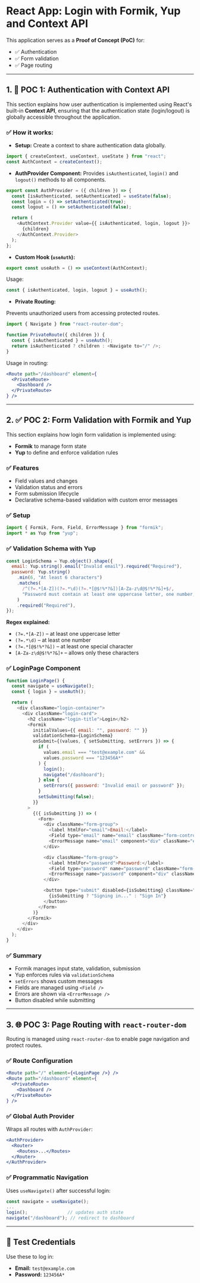 # React App: Login with Formik, Yup and Context API

This application serves as a **Proof of Concept (PoC)** for:

* ✅ Authentication
* ✅ Form validation
* ✅ Page routing

---

## 1. 🔐 POC 1: Authentication with Context API

This section explains how user authentication is implemented using React's built-in **Context API**, ensuring that the authentication state (login/logout) is globally accessible throughout the application.

### ✅ How it works:

* **Setup:** Create a context to share authentication data globally.

```js
import { createContext, useContext, useState } from "react";
const AuthContext = createContext();
```

* **AuthProvider Component:**
  Provides `isAuthenticated`, `login()` and `logout()` methods to all components.

```js
export const AuthProvider = ({ children }) => {
  const [isAuthenticated, setAuthenticated] = useState(false);
  const login = () => setAuthenticated(true);
  const logout = () => setAuthenticated(false);

  return (
    <AuthContext.Provider value={{ isAuthenticated, login, logout }}>
      {children}
    </AuthContext.Provider>
  );
};
```

* **Custom Hook (`useAuth`):**

```js
export const useAuth = () => useContext(AuthContext);
```

Usage:

```js
const { isAuthenticated, login, logout } = useAuth();
```

* **Private Routing:**

Prevents unauthorized users from accessing protected routes.

```js
import { Navigate } from "react-router-dom";

function PrivateRoute({ children }) {
  const { isAuthenticated } = useAuth();
  return isAuthenticated ? children : <Navigate to="/" />;
}
```

Usage in routing:

```jsx
<Route path="/dashboard" element={
  <PrivateRoute>
    <Dashboard />
  </PrivateRoute>
} />
```

---

## 2. ✅ POC 2: Form Validation with Formik and Yup

This section explains how login form validation is implemented using:

* **Formik** to manage form state
* **Yup** to define and enforce validation rules

### ✅ Features

* Field values and changes
* Validation status and errors
* Form submission lifecycle
* Declarative schema-based validation with custom error messages

### ✅ Setup

```js
import { Formik, Form, Field, ErrorMessage } from "formik";
import * as Yup from "yup";
```

### ✅ Validation Schema with Yup

```js
const LoginSchema = Yup.object().shape({
  email: Yup.string().email("Invalid email").required("Required"),
  password: Yup.string()
    .min(6, "At least 6 characters")
    .matches(
      /^(?=.*[A-Z])(?=.*\d)(?=.*[@$!%*?&])[A-Za-z\d@$!%*?&]+$/,
      "Password must contain at least one uppercase letter, one number, and one special character"
    )
    .required("Required"),
});
```

**Regex explained:**

* `(?=.*[A-Z])` – at least one uppercase letter
* `(?=.*\d)` – at least one number
* `(?=.*[@$!%*?&])` – at least one special character
* `[A-Za-z\d@$!%*?&]+` – allows only these characters

### ✅ LoginPage Component

```js
function LoginPage() {
  const navigate = useNavigate();
  const { login } = useAuth();

  return (
    <div className="login-container">
      <div className="login-card">
        <h2 className="login-title">Login</h2>
        <Formik
          initialValues={{ email: "", password: "" }}
          validationSchema={LoginSchema}
          onSubmit={(values, { setSubmitting, setErrors }) => {
            if (
              values.email === "test@example.com" &&
              values.password === "123456A*"
            ) {
              login();
              navigate("/dashboard");
            } else {
              setErrors({ password: "Invalid email or password" });
            }
            setSubmitting(false);
          }}
        >
          {({ isSubmitting }) => (
            <Form>
              <div className="form-group">
                <label htmlFor="email">Email:</label>
                <Field type="email" name="email" className="form-control" />
                <ErrorMessage name="email" component="div" className="error-message" />
              </div>

              <div className="form-group">
                <label htmlFor="password">Password:</label>
                <Field type="password" name="password" className="form-control" />
                <ErrorMessage name="password" component="div" className="error-message" />
              </div>

              <button type="submit" disabled={isSubmitting} className="submit-button">
                {isSubmitting ? "Signing in..." : "Sign In"}
              </button>
            </Form>
          )}
        </Formik>
      </div>
    </div>
  );
}
```

### ✅ Summary

* Formik manages input state, validation, submission
* Yup enforces rules via `validationSchema`
* `setErrors` shows custom messages
* Fields are managed using `<Field />`
* Errors are shown via `<ErrorMessage />`
* Button disabled while submitting

---

## 3. 🌐 POC 3: Page Routing with `react-router-dom`

Routing is managed using `react-router-dom` to enable page navigation and protect routes.

### ✅ Route Configuration

```jsx
<Route path="/" element={<LoginPage />} />
<Route path="/dashboard" element={
  <PrivateRoute>
    <Dashboard />
  </PrivateRoute>
} />
```

### ✅ Global Auth Provider

Wraps all routes with `AuthProvider`:

```jsx
<AuthProvider>
  <Router>
    <Routes>...</Routes>
  </Router>
</AuthProvider>
```

### ✅ Programmatic Navigation

Uses `useNavigate()` after successful login:

```js
const navigate = useNavigate();
...
login();               // updates auth state
navigate("/dashboard"); // redirect to dashboard
```

---

## 🧪 Test Credentials

Use these to log in:

* **Email:** `test@example.com`
* **Password:** `123456A*`
